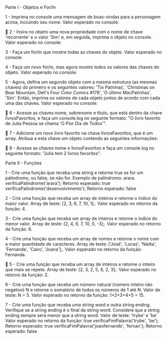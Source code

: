 Parte I - Objetos e For/In

1 - Imprima no console uma mensagem de boas-vindas para a personagem acima, incluindo seu nome. Valor esperado no console:

🚀 2 - Insira no objeto uma nova propriedade com o nome de chave 'recorrente' e o valor 'Sim' e, em seguida, imprima o objeto no console. Valor esperado no console:

3 - Faça um for/in que mostre todas as chaves do objeto. Valor esperado no console:

4 - Faça um novo for/in, mas agora mostre todos os valores das chaves do objeto. Valor esperado no console:

5 - Agora, defina um segundo objeto com a mesma estrutura (as mesmas chaves) do primeiro e os seguintes valores: 'Tio Patinhas', 'Christmas on Bear Mountain, Dell's Four Color Comics #178', 'O último MacPatinhas', 'Sim'. Então, imprima os valores de cada objeto juntos de acordo com cada uma das chaves. Valor esperado no console:

🚀 6 - Acesse as chaves nome, sobrenome e titulo, que está dentro da chave livrosFavoritos, e faça um console.log no seguinte formato: "O livro favorito de Julia Pessoa se chama 'O Pior Dia de Todos'".

🚀 7 - Adicione um novo livro favorito na chave livrosFavoritos, que é um array. Atribua a esta chave um objeto contendo as seguintes informações:

🚀 8 - Acesse as chaves nome e livrosFavoritos e faça um console.log no seguinte formato: "Julia tem 2 livros favoritos".

Parte II - Funções

1 - Crie uma função que receba uma string e retorne true se for um palíndromo, ou false, se não for.
Exemplo de palíndromo: arara.
verificaPalindrome('arara');
Retorno esperado: true
verificaPalindrome('desenvolvimento');
Retorno esperado: false

2 - Crie uma função que receba um array de inteiros e retorne o índice do maior valor.
Array de teste: [2, 3, 6, 7, 10, 1];.
Valor esperado no retorno da função: 4.

3 - Crie uma função que receba um array de inteiros e retorne o índice do menor valor.
Array de teste: [2, 4, 6, 7, 10, 0, -3];.
Valor esperado no retorno da função: 6.

4 - Crie uma função que receba um array de nomes e retorne o nome com a maior quantidade de caracteres.
Array de teste: ['José', 'Lucas', 'Nádia', 'Fernanda', 'Cairo', 'Joana'];.
Valor esperado no retorno da função: Fernanda.

🚀 5 - Crie uma função que receba um array de inteiros e retorne o inteiro que mais se repete.
Array de teste: [2, 3, 2, 5, 8, 2, 3];.
Valor esperado no retorno da função: 2.

6 - Crie uma função que receba um número natural (número inteiro não negativo) N e retorne o somatório de todos os números de 1 até N.
Valor de teste: N = 5.
Valor esperado no retorno da função: 1+2+3+4+5 = 15.

7 - Crie uma função que receba uma string word e outra string ending. Verifique se a string ending é o final da string word. Considere que a string ending sempre será menor que a string word.
Valor de teste: 'trybe' e 'be'
Valor esperado no retorno da função: true
verificaFimPalavra('trybe', 'be');
Retorno esperado: true
verificaFimPalavra('joaofernando', 'fernan');
Retorno esperado: false

